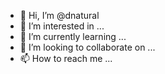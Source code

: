 - 👋 Hi, I’m @dnatural
- 👀 I’m interested in ...
- 🌱 I’m currently learning ...
- 💞️ I’m looking to collaborate on ...
- 📫 How to reach me ...

<!---
dnatural/dnatural is a ✨ special ✨ repository because its `README.md` (this file) appears on your GitHub profile.
You can click the Preview link to take a look at your changes.
--->
